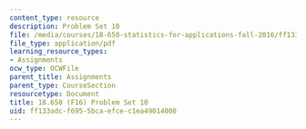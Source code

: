 ```yaml
---
content_type: resource
description: Problem Set 10
file: /media/courses/18-650-statistics-for-applications-fall-2016/ff133adcf6955bcaefcec1ea49014008_MIT18_650F16_PSet10.pdf
file_type: application/pdf
learning_resource_types:
- Assignments
ocw_type: OCWFile
parent_title: Assignments
parent_type: CourseSection
resourcetype: Document
title: 18.650 (F16) Problem Set 10
uid: ff133adc-f695-5bca-efce-c1ea49014008
---
```

